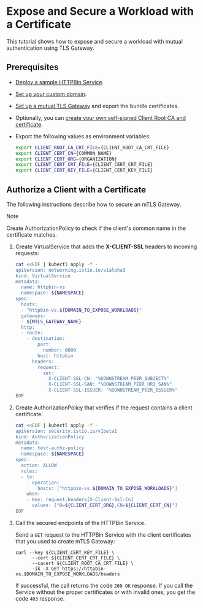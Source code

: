 # Expose and Secure a Workload with a Certificate

This tutorial shows how to expose and secure a workload with mutual authentication using TLS Gateway.

## Prerequisites

* [Deploy a sample HTTPBin Service](../01-00-create-workload.md).
* [Set up your custom domain](../01-10-setup-custom-domain-for-workload.md).
* [Set up a mutual TLS Gateway](../01-30-set-up-mtls-gateway.md) and export the bundle certificates.
* Optionally, you can [create your own self-signed Client Root CA and certificate](../01-60-security/01-61-mtls-selfsign-client-certicate.md).
* Export the following values as environment variables:

  ```bash
  export CLIENT_ROOT_CA_CRT_FILE={CLIENT_ROOT_CA_CRT_FILE}
  export CLIENT_CERT_CN={COMMON_NAME}
  export CLIENT_CERT_ORG={ORGANIZATION}
  export CLIENT_CERT_CRT_FILE={CLIENT_CERT_CRT_FILE}
  export CLIENT_CERT_KEY_FILE={CLIENT_CERT_KEY_FILE}
  ```

## Authorize a Client with a Certificate

The following instructions describe how to secure an mTLS Gateway. 
> [!NOTE]
>  Create AuthorizationPolicy to check if the client's common name in the certificate matches.

1. Create VirtualService that adds the **X-CLIENT-SSL** headers to incoming requests:

    ```bash
    cat <<EOF | kubectl apply -f - 
    apiVersion: networking.istio.io/v1alpha3
    kind: VirtualService
    metadata:
      name: httpbin-vs
      namespace: ${NAMESPACE}
    spec:
      hosts:
      - "httpbin-vs.${DOMAIN_TO_EXPOSE_WORKLOADS}"
      gateways:
      - ${MTLS_GATEWAY_NAME}
      http:
      - route:
        - destination:
            port:
              number: 8000
            host: httpbin
          headers:
            request:
              set:
                X-CLIENT-SSL-CN: "%DOWNSTREAM_PEER_SUBJECT%"
                X-CLIENT-SSL-SAN: "%DOWNSTREAM_PEER_URI_SAN%"
                X-CLIENT-SSL-ISSUER: "%DOWNSTREAM_PEER_ISSUER%"
    EOF
    ```

2. Create AuthorizationPolicy that verifies if the request contains a client certificate:
    
    ```bash
    cat <<EOF | kubectl apply -f -
    apiVersion: security.istio.io/v1beta1
    kind: AuthorizationPolicy
    metadata:
      name: test-authz-policy
      namespace: ${NAMESPACE}
    spec:
      action: ALLOW
      rules:
      - to:
        - operation:
            hosts: ["httpbin-vs.${DOMAIN_TO_EXPOSE_WORKLOADS}"]
        when:
        - key: request.headers[X-Client-Ssl-Cn]
          values: ["O=${CLIENT_CERT_ORG},CN=${CLIENT_CERT_CN}"]
    EOF
    ```
  
3. Call the secured endpoints of the HTTPBin Service.

    Send a `GET` request to the HTTPBin Service with the client certificates that you used to create mTLS Gateway:

    ```shell
    curl --key ${CLIENT_CERT_KEY_FILE} \
          --cert ${CLIENT_CERT_CRT_FILE} \
          --cacert ${CLIENT_ROOT_CA_CRT_FILE} \
          -ik -X GET https://httpbin-vs.$DOMAIN_TO_EXPOSE_WORKLOADS/headers
    ```

    If successful, the call returns the code `200 OK` response. If you call the Service without the proper certificates or with invalid ones, you get the code `403` response.